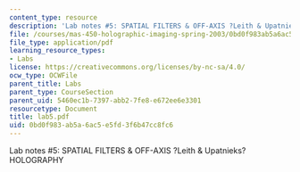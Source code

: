 ```yaml
---
content_type: resource
description: 'Lab notes #5: SPATIAL FILTERS & OFF-AXIS ?Leith & Upatnieks? HOLOGRAPHY'
file: /courses/mas-450-holographic-imaging-spring-2003/0bd0f983ab5a6ac5e5fd3f6b47cc8fc6_lab5.pdf
file_type: application/pdf
learning_resource_types:
- Labs
license: https://creativecommons.org/licenses/by-nc-sa/4.0/
ocw_type: OCWFile
parent_title: Labs
parent_type: CourseSection
parent_uid: 5460ec1b-7397-abb2-7fe8-e672ee6e3301
resourcetype: Document
title: lab5.pdf
uid: 0bd0f983-ab5a-6ac5-e5fd-3f6b47cc8fc6
---
```

Lab notes #5: SPATIAL FILTERS & OFF-AXIS ?Leith & Upatnieks? HOLOGRAPHY